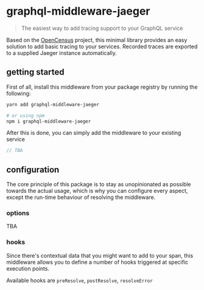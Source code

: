 # graphql-middleware-jaeger

> The easiest way to add tracing support to your GraphQL service

Based on the [OpenCensus](https://opencensus.io/) project, this minimal library provides an easy solution to add basic tracing to your services. Recorded traces are exported to a supplied Jaeger instance automatically.

## getting started

First of all, install this middleware from your package registry by running the following:

```bash
yarn add graphql-middleware-jaeger

# or using npm
npm i graphql-middleware-jaeger
```

After this is done, you can simply add the middleware to your existing service

```typescript
// TBA
```

## configuration

The core principle of this package is to stay as unopinionated as possible towards the actual usage, which is why you can configure every aspect, except the run-time behaviour of resolving the middleware.

### options

TBA

### hooks

Since there's contextual data that you might want to add to your span, this middleware allows you to define a number of hooks triggered at specific execution points.

Available hooks are `preResolve`, `postResolve`, `resolveError`

